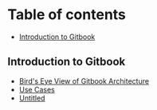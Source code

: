 # Table of contents

* [Introduction to Gitbook](README.md)

## Introduction to Gitbook

* [Bird's Eye View of Gitbook Architecture](introduction-to-gitbook/structure.md)
* [Use Cases](use-cases.md)
* [Untitled](untitled.md)

